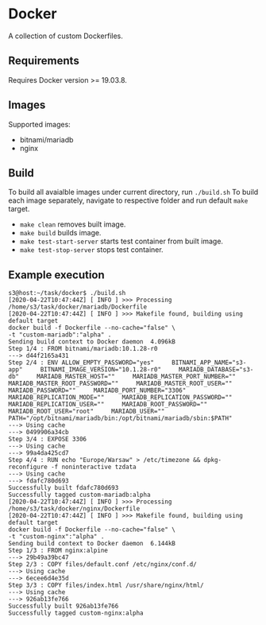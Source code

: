 # Docker

A collection of custom Dockerfiles.

## Requirements

Requires Docker version >= 19.03.8.

## Images

Supported images:
- bitnami/mariadb
- nginx

## Build

To build all avaialble images under current directory, run `./build.sh` To build each image separately, navigate to respective folder and run default `make` target. 
- `make clean` removes built image.
- `make build` builds image.
- `make test-start-server` starts test container from built image. 
- `make test-stop-server` stops test container. 



## Example execution

    s3@host:~/task/docker$ ./build.sh 
    [2020-04-22T10:47:44Z] [ INFO ] >>> Processing /home/s3/task/docker/mariadb/Dockerfile
    [2020-04-22T10:47:44Z] [ INFO ] >>> Makefile found, building using default target
    docker build -f Dockerfile --no-cache="false" \
    -t "custom-mariadb":"alpha" .
    Sending build context to Docker daemon  4.096kB
    Step 1/4 : FROM bitnami/mariadb:10.1.28-r0
    ---> d44f2165a431
    Step 2/4 : ENV ALLOW_EMPTY_PASSWORD="yes"     BITNAMI_APP_NAME="s3-app"     BITNAMI_IMAGE_VERSION="10.1.28-r0"     MARIADB_DATABASE="s3-db"     MARIADB_MASTER_HOST=""     MARIADB_MASTER_PORT_NUMBER=""     MARIADB_MASTER_ROOT_PASSWORD=""     MARIADB_MASTER_ROOT_USER=""     MARIADB_PASSWORD=""     MARIADB_PORT_NUMBER="3306"     MARIADB_REPLICATION_MODE=""     MARIADB_REPLICATION_PASSWORD=""     MARIADB_REPLICATION_USER=""     MARIADB_ROOT_PASSWORD=""     MARIADB_ROOT_USER="root"     MARIADB_USER=""     PATH="/opt/bitnami/mariadb/bin:/opt/bitnami/mariadb/sbin:$PATH"
    ---> Using cache
    ---> 0499906a34cb
    Step 3/4 : EXPOSE 3306
    ---> Using cache
    ---> 99a4da425cd7
    Step 4/4 : RUN echo "Europe/Warsaw" > /etc/timezone && dpkg-reconfigure -f noninteractive tzdata
    ---> Using cache
    ---> fdafc780d693
    Successfully built fdafc780d693
    Successfully tagged custom-mariadb:alpha
    [2020-04-22T10:47:44Z] [ INFO ] >>> Processing /home/s3/task/docker/nginx/Dockerfile
    [2020-04-22T10:47:44Z] [ INFO ] >>> Makefile found, building using default target
    docker build -f Dockerfile --no-cache="false" \
    -t "custom-nginx":"alpha" .
    Sending build context to Docker daemon  6.144kB
    Step 1/3 : FROM nginx:alpine
    ---> 29b49a39bc47
    Step 2/3 : COPY files/default.conf /etc/nginx/conf.d/
    ---> Using cache
    ---> 6ecee6d4e35d
    Step 3/3 : COPY files/index.html /usr/share/nginx/html/
    ---> Using cache
    ---> 926ab13fe766
    Successfully built 926ab13fe766
    Successfully tagged custom-nginx:alpha